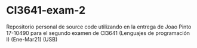 # CI3641-exam-2
Repositorio personal de source code utilizando en la entrega de Joao Pinto 17-10490 para el segundo examen de CI3641 (Lenguajes de programación I) (Ene-Mar21) (USB)
